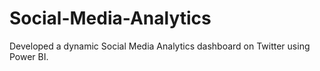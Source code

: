 # Social-Media-Analytics
Developed a dynamic Social Media Analytics dashboard on Twitter using Power BI.
